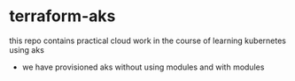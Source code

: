 # terraform-aks
this repo contains practical cloud work in the course of  learning kubernetes using aks

- we have provisioned aks without using modules and with modules

